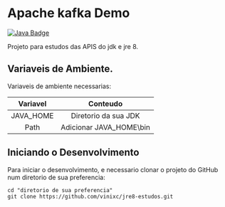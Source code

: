 # Apache kafka Demo

[![Java Badge](https://img.shields.io/badge/-Java_1.8-green?style=for-the-badge&logo=Java&logoColor=black)](https://www.oracle.com/br/java/technologies/javase/jdk14-archive-downloads.html)

Projeto para estudos das APIS do jdk e jre 8.


## Variaveis de Ambiente.
Variaveis de ambiente necessarias:

|  Variavel  	|           Conteudo          	|
|:----------:	|:---------------------------:	|
| JAVA_HOME  	| Diretorio da sua JDK        	|
| Path       	| Adicionar JAVA_HOME\bin     	|


## Iniciando o Desenvolvimento
Para iniciar o desenvolvimento, e necessario clonar o projeto do GitHub num diretorio de sua preferencia:

```shell
cd "diretorio de sua preferencia"
git clone https://github.com/vinixc/jre8-estudos.git
```